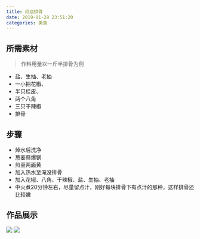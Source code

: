 ```yaml
---
title: 红烧排骨
date: 2019-01-28 23:51:20
categories: 美食
---
```


## 所需素材

> 作料用量以一斤半排骨为例

- 盐、生抽、老抽
- 一小把花椒、
- 半只桂皮、
- 两个八角
- 三只干辣椒
- 排骨

## 步骤

- 焯水后洗净
- 葱姜蒜爆锅
- 煎至两面黄
- 加入热水至淹没排骨
- 加入花椒、八角、干辣椒、盐、生抽、老抽
- 中火煮20分钟左右，尽量留点汁，刚好每块排骨下有点汁的那种，这样排骨还比较嫩

## 作品展示
![](/images/recipe/红烧排骨.jpg)
![](/images/recipe/红烧排骨成品.jpg)
